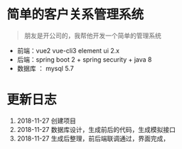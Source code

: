 # 简单的客户关系管理系统
> 朋友是开公司的，我帮他开发一个简单的管理系统

* 前端：vue2 vue-cli3 element ui 2.x
* 后端：spring boot 2 + spring security + java 8 
* 数据库 ： mysql 5.7

# 更新日志
1. 2018-11-27 创建项目
2. 2018-11-27 数据库设计，生成前后的代码，生成模拟接口
3. 2018-11-27 生成后整理，前后端联调通过，界面完成，
